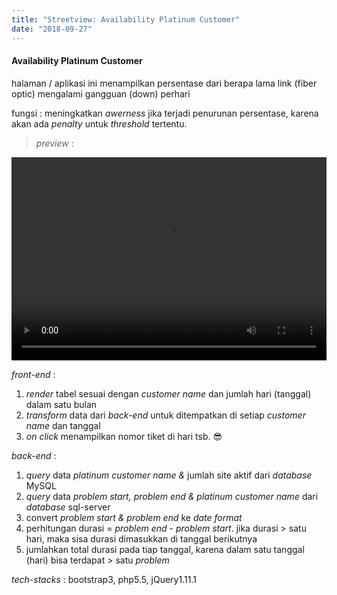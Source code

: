 ```yaml
---
title: "Streetview: Availability Platinum Customer"
date: "2018-09-27"
---
```


#### Availability Platinum Customer

halaman / aplikasi ini menampilkan persentase dari berapa lama link (fiber optic) mengalami gangguan (down) perhari

fungsi :
meningkatkan _awerness_ jika terjadi penurunan persentase, karena akan ada _penalty_ untuk _threshold_ tertentu.

> _preview_ :

<video controls width="100%" height="325px">
    <source src="/images/portofolio/streetview-availability-platinum-customer/availability-platinum-customer.webm" type="video/webm">
</video>



_front-end_ :
1. _render_ tabel sesuai dengan _customer name_ dan jumlah hari (tanggal) dalam satu bulan
2. _transform_ data dari _back-end_ untuk ditempatkan di setiap _customer name_ dan tanggal
3. _on click_ menampilkan nomor tiket di hari tsb. :sunglasses:

_back-end_ :
1. _query_ data _platinum customer name &_ jumlah site aktif dari _database_ MySQL
2. _query_ data _problem start, problem end & platinum customer name_ dari _database_ sql-server
3. convert _problem start & problem end_ ke _date format_
4. perhitungan durasi = _problem end_ - _problem start_. jika durasi > satu hari, maka sisa durasi dimasukkan di tanggal berikutnya
5. jumlahkan total durasi pada tiap tanggal, karena dalam satu tanggal (hari) bisa terdapat > satu _problem_

_tech-stacks_ :
bootstrap3, php5.5, jQuery1.11.1

<!-- ![availability-platinum-customer](/images/portofolio/streetview-availability-platinum-customer/availability-platinum-customer.png) -->
